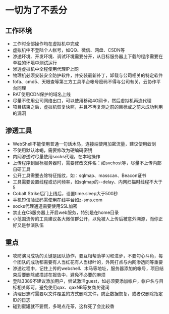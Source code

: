 # 一切为了不丢分

## 工作环境

* 工作时全部操作均在虚拟机中完成
* 虚拟机中不登陆个人帐号，如QQ、微信、网盘、CSDN等
* 渗透环境、开发环境、调试环境需要分开，从目标服务器上下载的程序需要在单独的环境中测试运行
* 渗透虚拟机中全程使用代理IP上网
* 物理机必须安装安全防护软件，并安装最新补丁，卸载与公司相关的特定软件
* fofa、cmd5、天眼查等第三方工具平台帐号密码不得与公司有关，云协作平台同理
* RAT使用CDN保护的域名上线
* 尽量不使用公司网络出口，可以使用移动4G网卡，然后虚拟机再连代理
* 项目结束之后，虚拟机恢复快照，并且不再复测之前的目标或之前未成功利用的漏洞

## 渗透工具

* WebShell不能使用普通一句话木马，连接端使用加密流量，建议使用蚁剑
* 不使用默认冰蝎，需要修改为硬编码密钥
* 内网渗透时尽量使用socks代理，在本地操作
* 上传程序到目标服务器时，需要修改文件名：如svchost等，尽量不上传内部自研工具
* 公开工具需要去除特征指纹，如：sqlmap、masscan、Beacon证书
* 工具需要设置线程或访问频率，如sqlmap的--delay、内网扫描时线程不大于5
* Cobalt Strike后⻔上线后，设置time.sleep⼤于500秒
* 手机短信验证码需使用在线平台如z-sms.com
* socks代理通道需要使用SSL加密
* 禁止在CS服务器上开启web服务，特别是在home目录
* 小范围流传的工具建议各大微信群公开，以免被人上传后被意外溯源，而你正好又是参演队伍



## 重点

* 攻防演习成功的关键是团队协作，要互相帮助学习和进步，不要勾心斗角，每个团队的成功都需要有人当红花有人当绿叶的，外网打点与内网渗透同等重要
* 渗透过程中，记住上传的webshell、木马等地址，服务器添加的帐号，项目结束后要删除或描述在报告中，避免不必要的麻烦
* 登陆3389不建议添加用户，尝试激活guest，如必须要添加帐户，帐户名与目标相关即可，避免使用qax、qaxNB等友商关键词
* 清理日志时需要以文件覆盖的方式删除文件，防止数据恢复，或者仅删除指定ID的日志
* 碰到蜜罐就不要慌，多喝点花茶，这样死了会比较香


